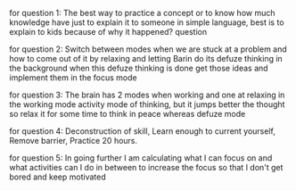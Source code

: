 for question 1:
The best way to practice a concept or to know how much knowledge  have just  to explain it to someone in simple language, best is to explain to kids because of why it happened? question 

for question 2:
Switch between modes when we are stuck at a problem and how to come out of it by relaxing and letting Barin do its defuze thinking in the background when this defuze thinking is done get those ideas and implement them in the focus mode


for question 3:
The brain has 2 modes when working and one at relaxing in the working mode activity mode of thinking, but it jumps better the thought so relax it for some time to think in peace whereas defuze mode 



for question 4:
Deconstruction of skill,
Learn enough to current yourself,
Remove barrier,
Practice 20 hours.
 
for question 5:
In going further I am calculating what I can focus on and what activities can I do in between to increase the focus so that I don't get bored and keep motivated
